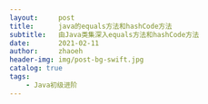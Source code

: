 ```yaml
---
layout:     post
title:      java的equals方法和hashCode方法
subtitle:   由Java类集深入equals方法和hashCode方法
date:       2021-02-11
author:     zhaoeh
header-img: img/post-bg-swift.jpg
catalog: true
tags:
    - Java初级进阶
---
```


